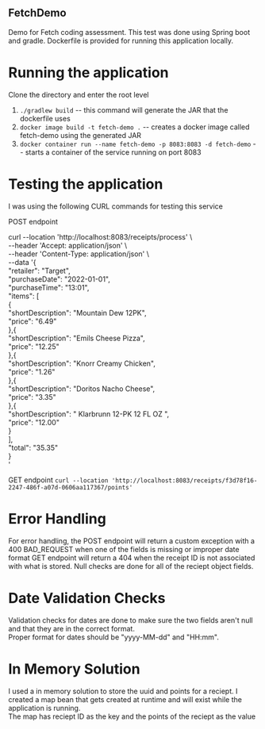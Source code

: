 ## FetchDemo
Demo for Fetch coding assessment. This test was done using Spring boot and gradle. Dockerfile is provided for running this application locally. 

# Running the application 
Clone the directory and enter the root level 
1. `./gradlew build` -- this command will generate the JAR that the dockerfile uses
2. `docker image build -t fetch-demo .` -- creates a docker image called fetch-demo using the generated JAR
3. `docker container run --name fetch-demo -p 8083:8083 -d fetch-demo` -- starts a container of the service running on port 8083


# Testing the application 

I was using the following CURL commands for testing this service 

POST endpoint

 curl --location 'http://localhost:8083/receipts/process' \  
--header 'Accept: application/json' \  
--header 'Content-Type: application/json' \  
--data '{  
  "retailer": "Target",  
  "purchaseDate": "2022-01-01",  
  "purchaseTime": "13:01",  
  "items": [  
    {  
      "shortDescription": "Mountain Dew 12PK",  
      "price": "6.49"  
    },{  
      "shortDescription": "Emils Cheese Pizza",  
      "price": "12.25"  
    },{  
      "shortDescription": "Knorr Creamy Chicken",  
      "price": "1.26"  
    },{  
      "shortDescription": "Doritos Nacho Cheese",  
      "price": "3.35"  
    },{  
      "shortDescription": "   Klarbrunn 12-PK 12 FL OZ  ",  
      "price": "12.00"  
    }  
  ],  
  "total": "35.35"  
}  
'   

GET endpoint 
`curl --location 'http://localhost:8083/receipts/f3d78f16-2247-486f-a07d-0606aa117367/points'`

# Error Handling  

For error handling, the POST endpoint will return a custom exception with a 400 BAD_REQUEST when one of the fields is missing or improper date format
GET endpoint will return a 404 when the receipt ID is not associated with what is stored. 
Null checks are done for all of the reciept object fields. 

# Date Validation Checks 
Validation checks for dates are done to make sure the two fields aren't null and that they are in the correct format.  
Proper format for dates should be "yyyy-MM-dd" and "HH:mm". 

# In Memory Solution 
I used a in memory solution to store the uuid and points for a reciept. I created a map bean that gets created at runtime and will exist while the application is running.   
The map has reciept ID as the key and the points of the reciept as the value


